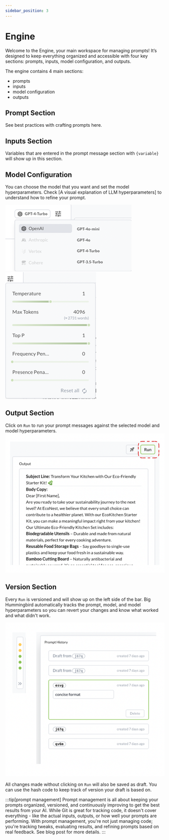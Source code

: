 ```yaml
---
sidebar_position: 3
---
```


# Engine
Welcome to the Engine, your main workspace for managing prompts! It’s designed to keep everything organized and accessible with four key sections: prompts, inputs, model configuration, and outputs.

The engine contains 4 main sections:
- prompts
- inputs
- model configuration
- outputs

## Prompt Section


See best practices with crafting prompts here. 


## Inputs Section
Variables that are entered in the prompt message section with `{variable}` will show up in this section. 

## Model Configuration
You can choose the model that you want and set the model hyperparameters. Check [A visual explanation of LLM hyperparameters] to understand how to refine your prompt. 

![select model](../../static/img/selectmodel.png)
![hyperparaterms](../../static/img/hyperparameters.png)


## Output Section
Click on `Run` to run your prompt messages against the selected model and model hyperparameters. 
![output section](../../static/img/run.png)

## Version Section
Every `Run` is versioned and will show up on the left side of the bar. Big Hummingbird automatically tracks the prompt, model, and model hyperparameters so you can revert your changes and know what worked and what didn't work. 

![Version section](../../static/img/versionSection.png)

All changes made without clicking on `Run` will also be saved as draft. You can use the hash code to keep track of version your draft is based on.

:::tip[prompt management]
Prompt management is all about keeping your prompts organized, versioned, and continuously improving to get the best results from your AI. While Git is great for tracking code, it doesn't cover everything - like the actual inputs, outputs, or how well your prompts are performing. With prompt management, you're not just managing code; you're tracking tweaks, evaluating results, and refining prompts based on real feedback. See blog post for more details. 
:::
